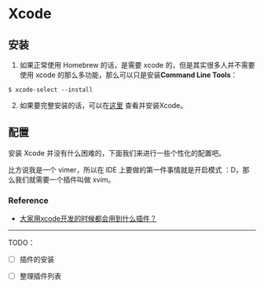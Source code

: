 # Xcode



## 安装

1. 如果正常使用 Homebrew 的话，是需要 xcode 的，但是其实很多人并不需要使用 xcode 的那么多功能，那么可以只是安装**Command Line Tools**：

  ```
$ xcode-select --install
  ```

2. 如果要完整安装的话，可以在[这里](https://developer.apple.com/xcode/)
查看并安装Xcode。

## 配置

安装 Xcode 并没有什么困难的，下面我们来进行一些个性化的配置吧。

比方说我是一个 vimer，所以在 IDE 上要做的第一件事情就是开启模式 ：D，那么我们就需要一个插件叫做 xvim。



### Reference

- [大家用xcode开发的时候都会用到什么插件？](https://www.zhihu.com/question/24859067/answer/61763219)

-----

TODO：

- [ ] 插件的安装
- [ ] 整理插件列表


